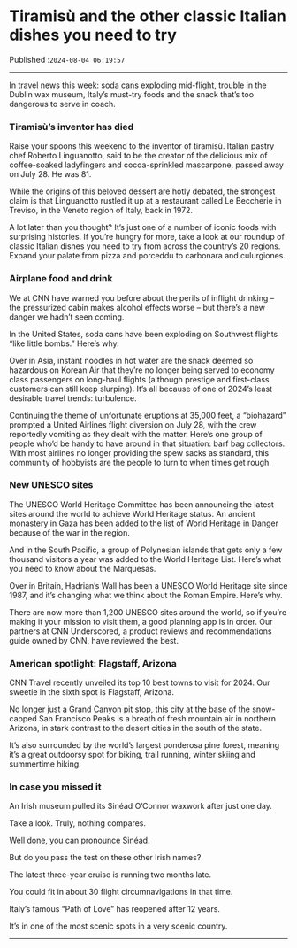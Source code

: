 # Tiramisù and the other classic Italian dishes you need to try

Published :`2024-08-04 06:19:57`

---

In travel news this week: soda cans exploding mid-flight, trouble in the Dublin wax museum, Italy’s must-try foods and the snack that’s too dangerous to serve in coach.

### Tiramisù’s inventor has died

Raise your spoons this weekend to the inventor of tiramisù. Italian pastry chef Roberto Linguanotto, said to be the creator of the delicious mix of coffee-soaked ladyfingers and cocoa-sprinkled mascarpone, passed away on July 28. He was 81.

While the origins of this beloved dessert are hotly debated, the strongest claim is that Linguanotto rustled it up at a restaurant called Le Beccherie in Treviso, in the Veneto region of Italy, back in 1972.

A lot later than you thought? It’s just one of a number of iconic foods with surprising histories. If you’re hungry for more, take a look at our roundup of classic Italian dishes you need to try from across the country’s 20 regions. Expand your palate from pizza and porceddu to carbonara and culurgiones.

### Airplane food and drink

We at CNN have warned you before about the perils of inflight drinking – the pressurized cabin makes alcohol effects worse – but there’s a new danger we hadn’t seen coming.

In the United States, soda cans have been exploding on Southwest flights “like little bombs.” Here’s why.

Over in Asia, instant noodles in hot water are the snack deemed so hazardous on Korean Air that they’re no longer being served to economy class passengers on long-haul flights (although prestige and first-class customers can still keep slurping). It’s all because of one of 2024’s least desirable travel trends: turbulence.

Continuing the theme of unfortunate eruptions at 35,000 feet, a “biohazard” prompted a United Airlines flight diversion on July 28, with the crew reportedly vomiting as they dealt with the matter. Here’s one group of people who’d be handy to have around in that situation: barf bag collectors. With most airlines no longer providing the spew sacks as standard, this community of hobbyists are the people to turn to when times get rough.

### New UNESCO sites

The UNESCO World Heritage Committee has been announcing the latest sites around the world to achieve World Heritage status. An ancient monastery in Gaza has been added to the list of World Heritage in Danger because of the war in the region.

And in the South Pacific, a group of Polynesian islands that gets only a few thousand visitors a year was added to the World Heritage List. Here’s what you need to know about the Marquesas.

Over in Britain, Hadrian’s Wall has been a UNESCO World Heritage site since 1987, and it’s changing what we think about the Roman Empire. Here’s why.

There are now more than 1,200 UNESCO sites around the world, so if you’re making it your mission to visit them, a good planning app is in order. Our partners at CNN Underscored, a product reviews and recommendations guide owned by CNN, have reviewed the best.

### American spotlight: Flagstaff, Arizona

CNN Travel recently unveiled its top 10 best towns to visit for 2024. Our sweetie in the sixth spot is Flagstaff, Arizona.

No longer just a Grand Canyon pit stop, this city at the base of the snow-capped San Francisco Peaks is a breath of fresh mountain air in northern Arizona, in stark contrast to the desert cities in the south of the state.

It’s also surrounded by the world’s largest ponderosa pine forest, meaning it’s a great outdoorsy spot for biking, trail running, winter skiing and summertime hiking.

### In case you missed it

An Irish museum pulled its Sinéad O’Connor waxwork after just one day.

Take a look. Truly, nothing compares.

Well done, you can pronounce Sinéad.

But do you pass the test on these other Irish names?

The latest three-year cruise is running two months late.

You could fit in about 30 flight circumnavigations in that time.

Italy’s famous “Path of Love” has reopened after 12 years.

It’s in one of the most scenic spots in a very scenic country.

---

